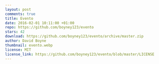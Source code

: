 ```yaml
---
layout: post
comments: true
title: Evento
date: 2016-02-01 10:11:00 +01:00
repo: https://github.com/boyney123/evento
stars: 42
download: https://github.com/boyney123/evento/archive/master.zip
author: David Boyne
thumbnail: evento.webp
license: MIT
license_link: https://github.com/boyney123/evento/blob/master/LICENSE
---
```

